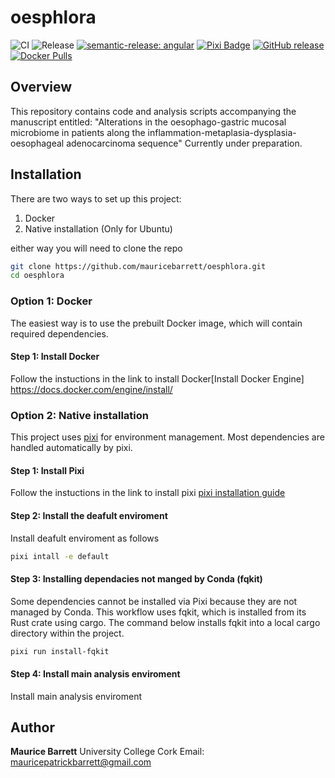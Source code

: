 # oesphlora

![CI](https://github.com/mauricebarrett/oesphlora/actions/workflows/ci.yml/badge.svg?branch=main)
![Release](https://github.com/mauricebarrett/oesphlora/actions/workflows/release.yml/badge.svg?branch=main)
[![semantic-release: angular](https://img.shields.io/badge/semantic--release-angular-e10079.svg?logo=semantic-release)](https://github.com/semantic-release/semantic-release)
[![Pixi Badge](https://img.shields.io/endpoint?url=https://raw.githubusercontent.com/prefix-dev/pixi/main/assets/badge/v0.json)](https://pixi.sh)
[![GitHub release](https://img.shields.io/github/v/release/OWNER/REPO)](https://github.com/OWNER/REPO/releases)
[![Docker Pulls](https://img.shields.io/docker/pulls/DOCKERHUB_USER/IMAGE)](https://hub.docker.com/r/DOCKERHUB_USER/IMAGE)


## Overview
This repository contains code and analysis scripts accompanying the manuscript entitled:
"Alterations in the oesophago-gastric mucosal microbiome in patients along the inflammation-metaplasia-dysplasia-oesophageal adenocarcinoma sequence"
Currently under preparation.


## Installation

There are two ways to set up this project:

1. Docker
2. Native installation (Only for Ubuntu)

either way you will need to clone the repo

```bash
git clone https://github.com/mauricebarrett/oesphlora.git
cd oesphlora
```

### Option 1: Docker

The easiest way is to use the prebuilt Docker image, which will contain required dependencies.

#### Step 1: Install Docker

Follow the instuctions in the link to install Docker[Install Docker Engine] https://docs.docker.com/engine/install/

### Option 2: Native installation

This project uses [pixi](https://pixi.sh) for environment management.
Most dependencies are handled automatically by pixi.

#### Step 1: Install Pixi
Follow the instuctions in the link to install pixi [pixi installation guide](https://pixi.sh/latest/#installation)

#### Step 2: Install the deafult enviroment
Install deafult enviroment as follows

```bash
pixi intall -e default
```

#### Step 3: Installing dependacies not manged by Conda (fqkit)
Some dependencies cannot be installed via Pixi because they are not managed by Conda. This workflow uses fqkit, which is installed from its Rust crate using cargo. The command below installs fqkit into a local cargo directory within the project.

```bash
pixi run install-fqkit
```

#### Step 4: Install main analysis enviroment
Install main analysis enviroment


## Author

**Maurice Barrett**
University College Cork
Email: mauricepatrickbarrett@gmail.com
